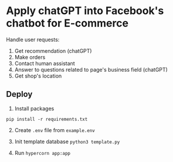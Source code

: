 # Apply chatGPT into Facebook's chatbot for E-commerce
Handle user requests:
1. Get recommendation (chatGPT)
2. Make orders
3. Contact human assistant
4. Answer to questions related to page's business field (chatGPT)
5. Get shop's location

## Deploy
1. Install packages
```
pip install -r requirements.txt
```
2. Create ```.env``` file from ```example.env```

3. Init template database
```python3 template.py```

4. Run
```hypercorn app:app```
